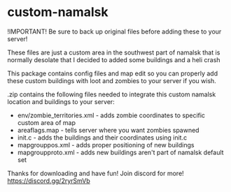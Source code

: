 # custom-namalsk

!IMPORTANT! Be sure to back up original files before adding these to your server!  

These files are just a custom area in the southwest part of namalsk that is normally desolate that I decided to added some buildings and a heli crash

This package contains config files and map edit so you can properly add these custom buildings with loot and zombies to your server if you wish.

.zip contains the following files needed to integrate this custom namalsk location and buildings to your server:

- env/zombie_territories.xml - adds zombie coordinates to specific custom area of map
- areaflags.map - tells server where you want zombies spawned
- init.c - adds the buildings and their coordinates using init.c
- mapgrouppos.xml - adds proper positioning of new buildings
- mapgroupproto.xml - adds new buildings aren't part of namalsk default set

Thanks for downloading and have fun!  Join discord for more!  https://discord.gg/2ryrSmVb
